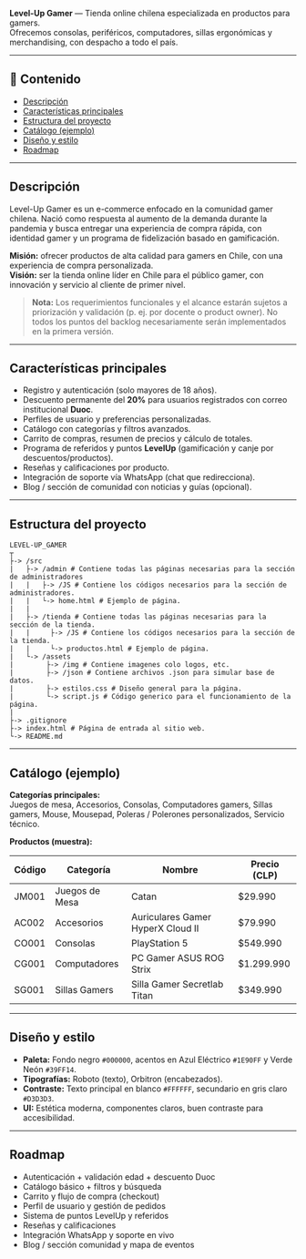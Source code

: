 **Level-Up Gamer** — Tienda online chilena especializada en productos para gamers.  
Ofrecemos consolas, periféricos, computadores, sillas ergonómicas y merchandising, con despacho a todo el país.

---

## 📌 Contenido
- [Descripción](#descripción)  
- [Características principales](#características-principales)  
- [Estructura del proyecto](#estructura-del-proyecto)  
- [Catálogo (ejemplo)](#catálogo-ejemplo)  
- [Diseño y estilo](#diseño-y-estilo)  
- [Roadmap](#roadmap)  

---

## Descripción
Level-Up Gamer es un e-commerce enfocado en la comunidad gamer chilena. Nació como respuesta al aumento de la demanda durante la pandemia y busca entregar una experiencia de compra rápida, con identidad gamer y un programa de fidelización basado en gamificación.

**Misión:** ofrecer productos de alta calidad para gamers en Chile, con una experiencia de compra personalizada.  
**Visión:** ser la tienda online líder en Chile para el público gamer, con innovación y servicio al cliente de primer nivel.

> **Nota:** Los requerimientos funcionales y el alcance estarán sujetos a priorización y validación (p. ej. por docente o product owner). No todos los puntos del backlog necesariamente serán implementados en la primera versión.

---

## Características principales
- Registro y autenticación (solo mayores de 18 años).  
- Descuento permanente del **20%** para usuarios registrados con correo institucional **Duoc**.  
- Perfiles de usuario y preferencias personalizadas.  
- Catálogo con categorías y filtros avanzados.  
- Carrito de compras, resumen de precios y cálculo de totales.  
- Programa de referidos y puntos **LevelUp** (gamificación y canje por descuentos/productos).  
- Reseñas y calificaciones por producto.  
- Integración de soporte vía WhatsApp (chat que redirecciona).  
- Blog / sección de comunidad con noticias y guías (opcional).

---

## Estructura del proyecto

```
LEVEL-UP_GAMER
┬
├-> /src
|   ├-> /admin # Contiene todas las páginas necesarias para la sección de administradores
|   |   ├-> /JS # Contiene los códigos necesarios para la sección de administradores.
|   |   └-> home.html # Ejemplo de página.
|   |
|   ├-> /tienda # Contiene todas las páginas necesarias para la sección de la tienda.
|   |     ├-> /JS # Contiene los códigos necesarios para la sección de la tienda.
|   |     └-> productos.html # Ejemplo de página.
|   └-> /assets
|        ├-> /img # Contiene imagenes colo logos, etc.
|        ├-> /json # Contiene archivos .json para simular base de datos.
|        ├-> estilos.css # Diseño general para la página.
|        └-> script.js # Código generico para el funcionamiento de la página.
|
├-> .gitignore
├-> index.html # Página de entrada al sitio web.
└-> README.md
```

---

## Catálogo (ejemplo)

**Categorías principales:**  
Juegos de mesa, Accesorios, Consolas, Computadores gamers, Sillas gamers, Mouse, Mousepad, Poleras / Polerones personalizados, Servicio técnico.

**Productos (muestra):**

| Código | Categoría      | Nombre                                  | Precio (CLP)      |
|--------|----------------|-----------------------------------------|------------------|
| JM001  | Juegos de Mesa | Catan                                   | $29.990          |
| AC002  | Accesorios     | Auriculares Gamer HyperX Cloud II       | $79.990          |
| CO001  | Consolas       | PlayStation 5                           | $549.990         |
| CG001  | Computadores   | PC Gamer ASUS ROG Strix                 | $1.299.990       |
| SG001  | Sillas Gamers  | Silla Gamer Secretlab Titan             | $349.990         |

---

## Diseño y estilo

- **Paleta:** Fondo negro `#000000`, acentos en Azul Eléctrico `#1E90FF` y Verde Neón `#39FF14`.  
- **Tipografías:** Roboto (texto), Orbitron (encabezados).  
- **Contraste:** Texto principal en blanco `#FFFFFF`, secundario en gris claro `#D3D3D3`.  
- **UI:** Estética moderna, componentes claros, buen contraste para accesibilidad.

---

## Roadmap

- Autenticación + validación edad + descuento Duoc  
- Catálogo básico + filtros y búsqueda  
- Carrito y flujo de compra (checkout)  
- Perfil de usuario y gestión de pedidos  
- Sistema de puntos LevelUp y referidos  
- Reseñas y calificaciones  
- Integración WhatsApp y soporte en vivo  
- Blog / sección comunidad y mapa de eventos
